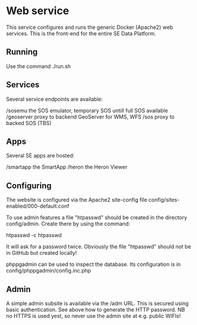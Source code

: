 # Web service

This service configures and runs the generic Docker (Apache2) web services.
This is the front-end for the entire SE Data Platform. 

## Running

Use the command ./run.sh

## Services

Several service endpoints are available:

/sosemu the SOS emulator, temporary SOS untill full SOS available
/geoserver  proxy to backend GeoServer for WMS, WFS
/sos proxy to backed SOS (TBS)

## Apps

Several SE apps are hosted:

/smartapp the SmartApp
/heron  the Heron Viewer

## Configuring

The website is configured via the Apache2 site-config file config/sites-enabled/000-default.conf

To use admin features a file "htpasswd" should be created in the directory config/admin. 
Create there by using the command:

htpasswd -c htpasswd <username>

It will ask for a password twice. Obviously the file "htpasswd" should not be in GitHub
but created locally!

phppgadmin can be used to inspect the database. Its configuration is in config/phppgadmin/config.inc.php

## Admin

A simple admin subsite is available via the /adm URL. This is secured using basic authentication.
See above how to generate the HTTP password. NB no HTTPS is used yest, so never use 
the admin site at e.g. public WIFIs!




